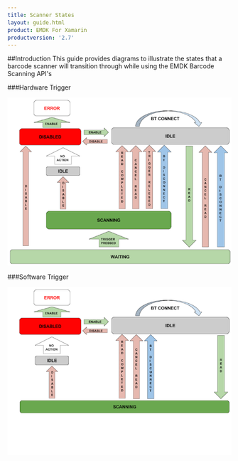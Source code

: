 ```yaml
---
title: Scanner States
layout: guide.html
product: EMDK For Xamarin
productversion: '2.7'
---
```


##Introduction
This guide provides diagrams to illustrate the states that a barcode scanner will transition through while using the EMDK Barcode Scanning API's


###Hardware Trigger

![img](hardware-trigger.png)

###Software Trigger

![img](software-trigger.png)
















